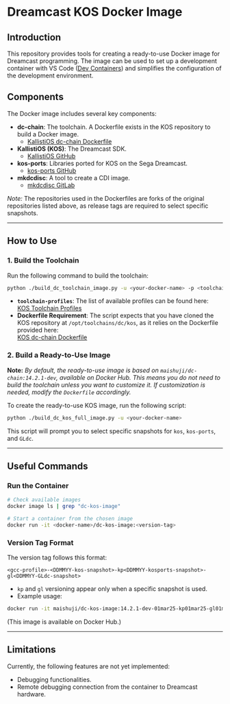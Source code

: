 # Dreamcast KOS Docker Image

## Introduction

This repository provides tools for creating a ready-to-use Docker image for Dreamcast programming. The image can be used to set up a development container with VS Code ([Dev Containers](https://code.visualstudio.com/docs/devcontainers/containers)) and simplifies the configuration of the development environment.

## Components

The Docker image includes several key components:

- **dc-chain**: The toolchain. A Dockerfile exists in the KOS repository to build a Docker image.
  - [KallistiOS dc-chain Dockerfile](https://github.com/KallistiOS/KallistiOS/blob/master/utils/dc-chain/docker/Dockerfile)
- **KallistiOS (KOS)**: The Dreamcast SDK.
  - [KallistiOS GitHub](https://github.com/KallistiOS)
- **kos-ports**: Libraries ported for KOS on the Sega Dreamcast.
  - [kos-ports GitHub](https://github.com/KallistiOS/kos-ports)
- **mkdcdisc**: A tool to create a CDI image.
  - [mkdcdisc GitLab](https://gitlab.com/simulant/mkdcdisc)

*Note:* The repositories used in the Dockerfiles are forks of the original repositories listed above, as release tags are required to select specific snapshots.

---

## How to Use

### 1. Build the Toolchain

Run the following command to build the toolchain:

```sh
python ./build_dc_toolchain_image.py -u <your-docker-name> -p <toolchain-profiles>
```

- **`toolchain-profiles`**: The list of available profiles can be found here:  
  [KOS Toolchain Profiles](https://github.com/KallistiOS/KallistiOS/tree/master/utils/dc-chain/profiles)
- **Dockerfile Requirement**: The script expects that you have cloned the KOS repository at `/opt/toolchains/dc/kos`, as it relies on the Dockerfile provided here:  
  [KOS dc-chain Dockerfile](https://github.com/KallistiOS/KallistiOS/tree/master/utils/dc-chain/docker)

### 2. Build a Ready-to-Use Image

**Note:** *By default, the ready-to-use image is based on `maishuji/dc-chain:14.2.1-dev`, available on Docker Hub. This means you do not need to build the toolchain unless you want to customize it. If customization is needed, modify the `Dockerfile` accordingly.*

To create the ready-to-use KOS image, run the following script:

```sh
python ./build_dc_kos_full_image.py -u <your-docker-name>
```

This script will prompt you to select specific snapshots for `kos`, `kos-ports`, and `GLdc`.

---

## Useful Commands

### Run the Container

```sh
# Check available images
docker image ls | grep "dc-kos-image"

# Start a container from the chosen image
docker run -it <docker-name>/dc-kos-image:<version-tag>
```

### Version Tag Format

The version tag follows this format:

```
<gcc-profile>-<DDMMYY-kos-snapshot>-kp<DDMMYY-kosports-snapshot>-gl<DDMMYY-GLdc-snapshot>
```

- `kp` and `gl` versioning appear only when a specific snapshot is used.
- Example usage:

```sh
docker run -it maishuji/dc-kos-image:14.2.1-dev-01mar25-kp01mar25-gl01mar25 bash
```

(This image is available on Docker Hub.)

---

## Limitations

Currently, the following features are not yet implemented:

- Debugging functionalities.
- Remote debugging connection from the container to Dreamcast hardware.
